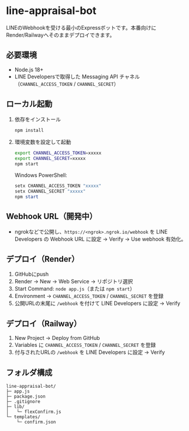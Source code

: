 # line-appraisal-bot

LINEのWebhookを受ける最小のExpressボットです。本番向けにRender/Railwayへそのままデプロイできます。

## 必要環境
- Node.js 18+
- LINE Developersで取得した Messaging API チャネル（`CHANNEL_ACCESS_TOKEN` / `CHANNEL_SECRET`）

## ローカル起動
1. 依存をインストール
   ```bash
   npm install
   ```
2. 環境変数を設定して起動
   ```bash
   export CHANNEL_ACCESS_TOKEN=xxxxx
   export CHANNEL_SECRET=xxxxx
   npm start
   ```
   Windows PowerShell:
   ```powershell
   setx CHANNEL_ACCESS_TOKEN "xxxxx"
   setx CHANNEL_SECRET "xxxxx"
   npm start
   ```

## Webhook URL（開発中）
- ngrokなどで公開し、`https://<ngrok>.ngrok.io/webhook` を LINE Developers の Webhook URL に設定 → Verify → Use webhook 有効化。

## デプロイ（Render）
1. GitHubにpush
2. Render → New → Web Service → リポジトリ選択
3. Start Command: `node app.js`（または `npm start`）
4. Environment → `CHANNEL_ACCESS_TOKEN` / `CHANNEL_SECRET` を登録
5. 公開URLの末尾に `/webhook` を付けて LINE Developers に設定 → Verify

## デプロイ（Railway）
1. New Project → Deploy from GitHub
2. Variables に `CHANNEL_ACCESS_TOKEN` / `CHANNEL_SECRET` を登録
3. 付与されたURLの `/webhook` を LINE Developers に設定 → Verify

## フォルダ構成
```
line-appraisal-bot/
├─ app.js
├─ package.json
├─ .gitignore
├─ lib/
│   └─ flexConfirm.js
└─ templates/
    └─ confirm.json
```
